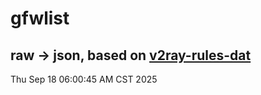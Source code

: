 # gfwlist
## raw -> json, based on [v2ray-rules-dat](https://github.com/Loyalsoldier/v2ray-rules-dat)
Thu Sep 18 06:00:45 AM CST 2025

